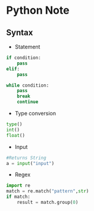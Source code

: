 # Python Note

## Syntax

+ Statement

```python
if condition:
    pass
elif:
    pass
```

```python
while condition:
    pass
    break
    continue
```

+ Type conversion

```python
type()
int()
float()
```

+ Input

```python
#Returns String
a = input("input")
```

+ Regex

```python
import re
match = re.match("pattern",str)
if match:
    result = match.group(0)
```
